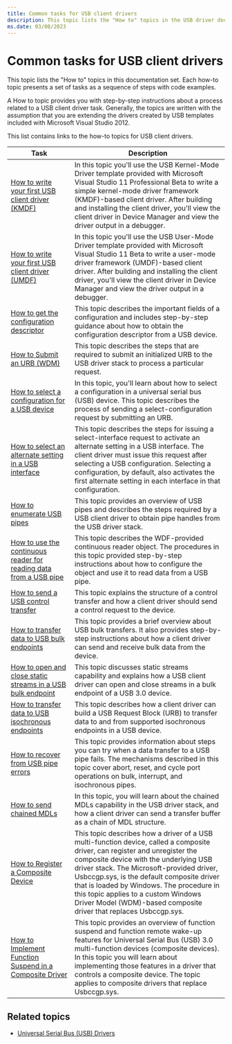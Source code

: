 ```yaml
---
title: Common tasks for USB client drivers
description: This topic lists the "How to" topics in the USB driver documentation set. Each how-to topic presents a set of tasks as a sequence of steps with code examples.
ms.date: 03/08/2023
---
```


# Common tasks for USB client drivers

This topic lists the "How to" topics in this documentation set. Each how-to topic presents a set of tasks as a sequence of steps with code examples.

A How to topic provides you with step-by-step instructions about a process related to a USB client driver task. Generally, the topics are written with the assumption that you are extending the drivers created by USB templates included with Microsoft Visual Studio 2012.

This list contains links to the how-to topics for USB client drivers.

| Task | Description |
|---|---|
| [How to write your first USB client driver (KMDF)](tutorial--write-your-first-usb-client-driver--kmdf-.md) | In this topic you'll use the USB Kernel-Mode Driver template provided with Microsoft Visual Studio 11 Professional Beta to write a simple kernel-mode driver framework (KMDF)-based client driver. After building and installing the client driver, you'll view the client driver in Device Manager and view the driver output in a debugger. |
| [How to write your first USB client driver (UMDF)](implement-driver-entry-for-a-usb-driver--umdf-.md) | In this topic you'll use the USB User-Mode Driver template provided with Microsoft Visual Studio 11 Beta to write a user-mode driver framework (UMDF)-based client driver. After building and installing the client driver, you'll view the client driver in Device Manager and view the driver output in a debugger. |
| [How to get the configuration descriptor](usb-configuration-descriptors.md) | This topic describes the important fields of a configuration and includes step-by-step guidance about how to obtain the configuration descriptor from a USB device. |
| [How to Submit an URB (WDM)](send-requests-to-the-usb-driver-stack.md) | This topic describes the steps that are required to submit an initialized URB to the USB driver stack to process a particular request. |
| [How to select a configuration for a USB device](how-to-select-a-configuration-for-a-usb-device.md) | In this topic, you'll learn about how to select a configuration in a universal serial bus (USB) device. This topic describes the process of sending a select-configuration request by submitting an URB. |
| [How to select an alternate setting in a USB interface](select-a-usb-alternate-setting.md) | This topic describes the steps for issuing a select-interface request to activate an alternate setting in a USB interface. The client driver must issue this request after selecting a USB configuration. Selecting a configuration, by default, also activates the first alternate setting in each interface in that configuration. |
| [How to enumerate USB pipes](how-to-get-usb-pipe-handles.md) | This topic provides an overview of USB pipes and describes the steps required by a USB client driver to obtain pipe handles from the USB driver stack. |
| [How to use the continuous reader for reading data from a USB pipe](how-to-use-the-continous-reader-for-getting-data-from-a-usb-endpoint--umdf-.md) | This topic describes the WDF-provided continuous reader object. The procedures in this topic provided step-by-step instructions about how to configure the object and use it to read data from a USB pipe. |
| [How to send a USB control transfer](usb-control-transfer.md) | This topic explains the structure of a control transfer and how a client driver should send a control request to the device. |
| [How to transfer data to USB bulk endpoints](usb-bulk-and-interrupt-transfer.md) | This topic provides a brief overview about USB bulk transfers. It also provides step-by-step instructions about how a client driver can send and receive bulk data from the device. |
| [How to open and close static streams in a USB bulk endpoint](how-to-open-streams-in-a-usb-endpoint.md) | This topic discusses static streams capability and explains how a USB client driver can open and close streams in a bulk endpoint of a USB 3.0 device. |
| [How to transfer data to USB isochronous endpoints](transfer-data-to-isochronous-endpoints.md) | This topic describes how a client driver can build a USB Request Block (URB) to transfer data to and from supported isochronous endpoints in a USB device. |
| [How to recover from USB pipe errors](how-to-recover-from-usb-pipe-errors.md) | This topic provides information about steps you can try when a data transfer to a USB pipe fails. The mechanisms described in this topic cover abort, reset, and cycle port operations on bulk, interrupt, and isochronous pipes. |
| [How to send chained MDLs](how-to-send-chained-mdls.md) | In this topic, you will learn about the chained MDLs capability in the USB driver stack, and how a client driver can send a transfer buffer as a chain of MDL structure. |
| [How to Register a Composite Device](register-a-composite-driver.md) | This topic describes how a driver of a USB multi-function device, called a composite driver, can register and unregister the composite device with the underlying USB driver stack. The Microsoft-provided driver, Usbccgp.sys, is the default composite driver that is loaded by Windows. The procedure in this topic applies to a custom Windows Driver Model (WDM)-based composite driver that replaces Usbccgp.sys. |
| [How to Implement Function Suspend in a Composite Driver](how-to--implement-remote-and-function-wake-support.md) | This topic provides an overview of function suspend and function remote wake-up features for Universal Serial Bus (USB) 3.0 multi-function devices (composite devices). In this topic you will learn about implementing those features in a driver that controls a composite device. The topic applies to composite drivers that replace Usbccgp.sys. |

## Related topics

- [Universal Serial Bus (USB) Drivers](../index.yml)
